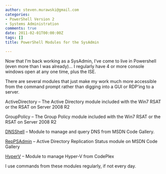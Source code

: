 ```yaml
---
author: steven.murawski@gmail.com
categories:
- PowerShell Version 2
- Systems Administration
comments: true
date: 2011-02-01T00:00:00Z
tags: []
title: PowerShell Modules for the SysAdmin

---
```


Now that I’m back working as a SysAdmin, I’ve come to live in Powershell (even more than I was already)... I regularly have 4 or more console windows open at any one time, plus the ISE.



There are several modules that just make my work much more accessible from the command prompt rather than digging into a GUI or RDP’ing to a server.



ActiveDirectory – The Active Directory module included with the Win7 RSAT or the RSAT on Server 2008 R2



GroupPolicy – The Group Policy module included with the Win7 RSAT or the RSAT on Server 2008 R2



<a href="http://code.msdn.microsoft.com/dnsshell" target="_blank">DNSShell</a> – Module to manage and query DNS from MSDN Code Gallery.



<a href="http://code.msdn.microsoft.com/RepPSAdmin" target="_blank">RepPSAdmin</a> – Active Directory Replication Status module on MSDN Code Gallery



<a href="http://pshyperv.codeplex.com/" target="_blank">HyperV</a> – Module to manage Hyper-V from CodePlex



I use commands from these modules regularly, if not every day.

